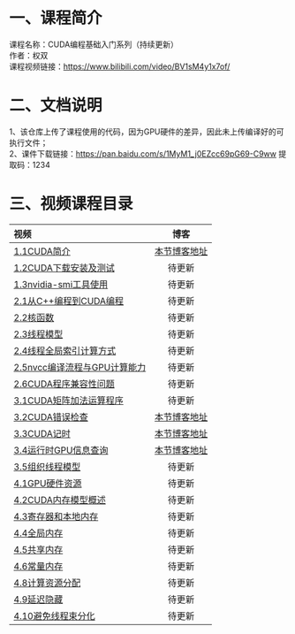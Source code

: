 # 一、课程简介
课程名称：CUDA编程基础入门系列（持续更新）    
作者：权双      
课程视频链接：https://www.bilibili.com/video/BV1sM4y1x7of/    
# 二、文档说明
1、该仓库上传了课程使用的代码，因为GPU硬件的差异，因此未上传编译好的可执行文件；       
2、课件下载链接：https://pan.baidu.com/s/1MyM1_j0EZcc69pG69-C9ww 提取码：1234     

# 三、视频课程目录

| 视频                                                         |                             博客                             |
| :----------------------------------------------------------- | :----------------------------------------------------------: |
| [1.1CUDA简介](https://www.bilibili.com/video/BV1sM4y1x7of/?spm_id_from=333.1007.top_right_bar_window_history.content.click&vd_source=51a76af86bf4fcc9da32a69c092094ea) | [本节博客地址](https://github.com/sangyc10/CUDA-code/blob/master/1.1lesson/README.md) |
| [1.2CUDA下载安装及测试](https://www.bilibili.com/video/BV1sM4y1x7of?p=2&vd_source=51a76af86bf4fcc9da32a69c092094ea) |                            待更新                            |
| [1.3nvidia-smi工具使用](https://www.bilibili.com/video/BV1sM4y1x7of?p=3&vd_source=51a76af86bf4fcc9da32a69c092094ea) |                            待更新                            |
| [2.1从C++编程到CUDA编程](https://www.bilibili.com/video/BV1sM4y1x7of?p=4&vd_source=51a76af86bf4fcc9da32a69c092094ea) |                            待更新                            |
| [2.2核函数](https://www.bilibili.com/video/BV1sM4y1x7of?p=5&vd_source=51a76af86bf4fcc9da32a69c092094ea) |                            待更新                            |
| [2.3线程模型](https://www.bilibili.com/video/BV1sM4y1x7of?p=6&vd_source=51a76af86bf4fcc9da32a69c092094ea) |                            待更新                            |
| [2.4线程全局索引计算方式](https://www.bilibili.com/video/BV1sM4y1x7of?p=7&vd_source=51a76af86bf4fcc9da32a69c092094ea) |                            待更新                            |
| [2.5nvcc编译流程与GPU计算能力](https://www.bilibili.com/video/BV1sM4y1x7of?p=8&vd_source=51a76af86bf4fcc9da32a69c092094ea) |                            待更新                            |
| [2.6CUDA程序兼容性问题](https://www.bilibili.com/video/BV1sM4y1x7of?p=9&vd_source=51a76af86bf4fcc9da32a69c092094ea) |                            待更新                            |
| [3.1CUDA矩阵加法运算程序](https://www.bilibili.com/video/BV1sM4y1x7of?p=10&vd_source=51a76af86bf4fcc9da32a69c092094ea) |                            待更新                            |
| [3.2CUDA错误检查](https://www.bilibili.com/video/BV1sM4y1x7of?p=11&vd_source=51a76af86bf4fcc9da32a69c092094ea) | [本节博客地址](https://github.com/sangyc10/CUDA-code/blob/master/3.2lesson/README.md) |
| [3.3CUDA记时](https://www.bilibili.com/video/BV1sM4y1x7of?p=12&vd_source=51a76af86bf4fcc9da32a69c092094ea) | [本节博客地址](https://github.com/sangyc10/CUDA-code/blob/master/3.3lesson/README.md) |
| [3.4运行时GPU信息查询](https://www.bilibili.com/video/BV1sM4y1x7of/?p=13&spm_id_from=333.1007.top_right_bar_window_history.content.click&vd_source=51a76af86bf4fcc9da32a69c092094ea) | [本节博客地址](https://github.com/sangyc10/CUDA-code/blob/master/3.4lesson/README.md) |
| [3.5组织线程模型](https://www.bilibili.com/video/BV1sM4y1x7of?p=15&vd_source=51a76af86bf4fcc9da32a69c092094ea) |                            待更新                            |
| [4.1GPU硬件资源](https://www.bilibili.com/video/BV1sM4y1x7of?p=16&vd_source=51a76af86bf4fcc9da32a69c092094ea) |                            待更新                            |
| [4.2CUDA内存模型概述](https://www.bilibili.com/video/BV1sM4y1x7of?p=17&vd_source=51a76af86bf4fcc9da32a69c092094ea) |                            待更新                            |
| [4.3寄存器和本地内存](https://www.bilibili.com/video/BV1sM4y1x7of?p=18&vd_source=51a76af86bf4fcc9da32a69c092094ea) |                            待更新                            |
| [4.4全局内存](https://www.bilibili.com/video/BV1sM4y1x7of?p=19&vd_source=51a76af86bf4fcc9da32a69c092094ea) |                            待更新                            |
| [4.5共享内存](https://www.bilibili.com/video/BV1sM4y1x7of?p=20&vd_source=51a76af86bf4fcc9da32a69c092094ea) |                            待更新                            |
| [4.6常量内存](https://www.bilibili.com/video/BV1sM4y1x7of?p=21&vd_source=51a76af86bf4fcc9da32a69c092094ea) |                            待更新                            |
| [4.8计算资源分配](https://www.bilibili.com/video/BV1sM4y1x7of?p=23&vd_source=51a76af86bf4fcc9da32a69c092094ea) |                            待更新                            |
| [4.9延迟隐藏](https://www.bilibili.com/video/BV1sM4y1x7of?p=24&vd_source=51a76af86bf4fcc9da32a69c092094ea) |                            待更新                            |
| [4.10避免线程束分化](https://www.bilibili.com/video/BV1sM4y1x7of?p=25&vd_source=51a76af86bf4fcc9da32a69c092094ea) |                            待更新                            |

